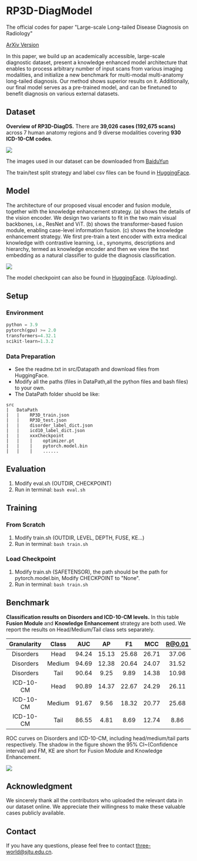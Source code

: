 # RP3D-DiagModel

The official codes for paper "Large-scale Long-tailed Disease Diagnosis on Radiology"

[ArXiv Version](https://arxiv.org/abs/2312.16151)

In this paper, we build up an academically accessible, large-scale diagnostic dataset, present a knowledge enhanced model architecture that enables to process arbitrary number of input scans from various imaging modalities, and initialize a new benchmark for multi-modal multi-anatomy long-tailed diagnosis. Our method shows superior results on it. Additionally, our final model serves as a pre-trained model, and can be finetuned to benefit diagnosis on various external datasets.

## Dataset

**Overview of RP3D-DiagDS.** There are **39,026 cases (192,675 scans)** across 7 human anatomy regions and 9 diverse modalities covering **930 ICD-10-CM codes**.

<img src="https://github.com/qiaoyu-zheng/RP3D-Diag/blob/main/Images/RP3D-DiagDS.png"/>

The images used in our dataset can be downloaded from [BaiduYun](https://pan.baidu.com/s/1E_uSoCLm5H66a7KkpRfi1g?pwd=urfg)

The train/test split strategy and label csv files can be found in [HuggingFace](https://huggingface.co/datasets/QiaoyuZheng/RP3D-DiagDS).

## Model

The architecture of our proposed visual encoder and fusion module, together with the knowledge enhancement strategy. (a) shows the details of the vision encoder. We design two variants to fit in the two main visual backbones, i.e., ResNet and ViT. (b) shows the transformer-based fusion module, enabling case-level information fusion. (c) shows the knowledge enhancement strategy. We first pre-train a text encoder with extra medical knowledge with contrastive learning, i.e., synonyms, descriptions and hierarchy, termed as knowledge encoder and then we view the text embedding as a natural classifier to guide the diagnosis classification.

<img src="https://github.com/qiaoyu-zheng/RP3D-Diag/blob/main/Images/RP3D-DiagModel.png"/>

The model checkpoint can also be found in [HuggingFace](https://huggingface.co/datasets/QiaoyuZheng/RP3D-DiagDS). (Uploading).

## Setup

### Environment

```python
python = 3.9
pytorch(gpu) >= 2.0
transformers=4.32.1
scikit-learn=1.3.2
```

### Data Preparation

* See the readme.txt in src/Datapath and download files from HuggingFace.
* Modify all the paths (files in DataPath,all the python files and bash files) to your own.
* The DataPath folder shuold be like:

```
src
|   DataPath
|   |    RP3D_train.json
|   |    RP3D_test.json
|   |    disorder_label_dict.json
|   |    icd10_label_dict.json
|   |    xxxCheckpoint
|   |    |    optimizer.pt
|   |    |    pytorch.model.bin 
|   |    |    ......
```

## Evaluation

1. Modify eval.sh (OUTDIR, CHECKPOINT)
2. Run in terminal:  `bash eval.sh`

## Training

### From Scratch

1. Modify train.sh (OUTDIR, LEVEL, DEPTH, FUSE, KE...)
2. Run in terminal: `bash train.sh`

### Load Checkpoint

1. Modify train.sh (SAFETENSOR), the path should be the path for pytorch.model.bin, Modify CHECKPOINT to "None".
2. Run in terminal: `bash train.sh`

## Benchmark

**Classification results on Disorders and ICD-10-CM levels.** In this table **Fusion Module** and **Knowledge Enhancement** strategy are both used. We report the results on Head/Medium/Tail class sets separately.

| Granularity | Class |  AUC  |  AP  |  F1  |  MCC  | R@0.01 | R@0.05 | R@0.1 |
| :---------: | :----: | :---: | :---: | :---: | :---: | :----: | :----: | :---: |
|  Disorders  |  Head  | 94.24 | 15.13 | 25.68 | 26.71 | 37.06 | 66.55 | 81.37 |
|  Disorders  | Medium | 94.69 | 12.38 | 20.64 | 24.07 | 31.52 | 65.34 | 78.73 |
|  Disorders  |  Tail  | 90.64 | 9.25 | 9.89 | 14.38 | 10.98 | 27.98 | 43.53 |
|  ICD-10-CM  |  Head  | 90.89 | 14.37 | 22.67 | 24.29 | 26.11 | 53.82 | 69.16 |
|  ICD-10-CM  | Medium | 91.67 | 9.56 | 18.32 | 20.77 | 25.68 | 52.85 | 66.63 |
|  ICD-10-CM  |  Tail  | 86.55 | 4.81 | 8.69 | 12.74 |  8.86  | 22.75 | 37.97 |

ROC curves on Disorders and ICD-10-CM, including head/medium/tail parts respectively. The shadow in the figure shown the 95\% CI~(Confidence interval) and FM, KE are short for Fusion Module and Knowledge Enhancement.

<img src="https://github.com/qiaoyu-zheng/RP3D-Diag/blob/main/Images/ROCs.png"/>

## Acknowledgment

We sincerely thank all the contributors who uploaded the relevant data in our dataset online. We appreciate their willingness to make these valuable cases publicly available.

## Contact

If you have any questions, please feel free to contact [three-world@sjtu.edu.cn](https://qiaoyu-zheng.github.io).
